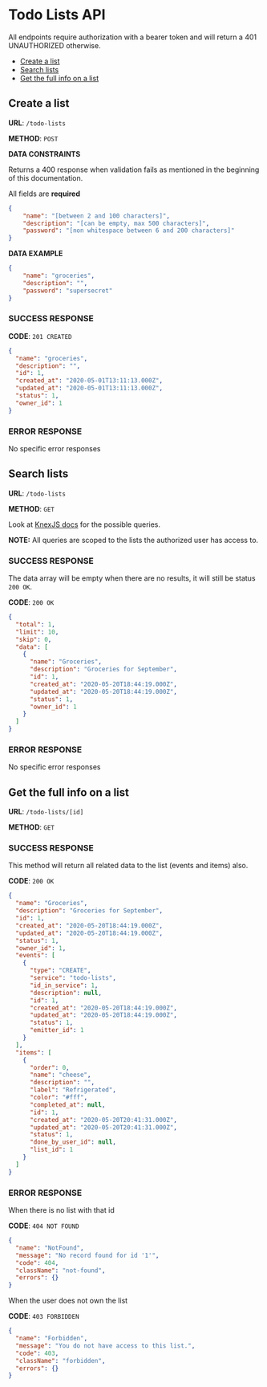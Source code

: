 # Todo Lists API

All endpoints require authorization with a bearer token and will return a 401 UNAUTHORIZED otherwise.

* [Create a list](#create)
* [Search lists](#find)
* [Get the full info on a list](#get)

## <a name="create"></a>Create a list

**URL**: `/todo-lists`

**METHOD**: `POST`

**DATA CONSTRAINTS**

Returns a 400 response when validation fails as mentioned in the beginning of this documentation.

All fields are **required**

```json
{
    "name": "[between 2 and 100 characters]",
    "description": "[can be empty, max 500 characters]",
    "password": "[non whitespace between 6 and 200 characters]"
}
```

**DATA EXAMPLE**

```json
{
	"name": "groceries",
	"description": "",
	"password": "supersecret"
}
```

### SUCCESS RESPONSE

**CODE**: `201 CREATED`

```json
{
  "name": "groceries",
  "description": "",
  "id": 1,
  "created_at": "2020-05-01T13:11:13.000Z",
  "updated_at": "2020-05-01T13:11:13.000Z",
  "status": 1,
  "owner_id": 1
}
```

### ERROR RESPONSE

No specific error responses

## <a name="find"></a>Search lists

**URL**: `/todo-lists`

**METHOD**: `GET`

Look at [KnexJS docs](https://github.com/feathersjs-ecosystem/feathers-knex#querying) for the possible queries.

**NOTE:** All queries are scoped to the lists the authorized user has access to.

### SUCCESS RESPONSE

The data array will be empty when there are no results, it will still be status `200 OK`.

**CODE**: `200 OK`

```json
{
  "total": 1,
  "limit": 10,
  "skip": 0,
  "data": [
    {
      "name": "Groceries",
      "description": "Groceries for September",
      "id": 1,
      "created_at": "2020-05-20T18:44:19.000Z",
      "updated_at": "2020-05-20T18:44:19.000Z",
      "status": 1,
      "owner_id": 1
    }
  ]
}
```

### ERROR RESPONSE

No specific error responses

## <a name="get"></a>Get the full info on a list

**URL**: `/todo-lists/[id]`

**METHOD**: `GET`

### SUCCESS RESPONSE

This method will return all related data to the list (events and items) also.

**CODE**: `200 OK`

```json
{
  "name": "Groceries",
  "description": "Groceries for September",
  "id": 1,
  "created_at": "2020-05-20T18:44:19.000Z",
  "updated_at": "2020-05-20T18:44:19.000Z",
  "status": 1,
  "owner_id": 1,
  "events": [
    {
      "type": "CREATE",
      "service": "todo-lists",
      "id_in_service": 1,
      "description": null,
      "id": 1,
      "created_at": "2020-05-20T18:44:19.000Z",
      "updated_at": "2020-05-20T18:44:19.000Z",
      "status": 1,
      "emitter_id": 1
    }
  ],
  "items": [
    {
      "order": 0,
      "name": "cheese",
      "description": "",
      "label": "Refrigerated",
      "color": "#fff",
      "completed_at": null,
      "id": 1,
      "created_at": "2020-05-20T20:41:31.000Z",
      "updated_at": "2020-05-20T20:41:31.000Z",
      "status": 1,
      "done_by_user_id": null,
      "list_id": 1
    }
  ]
}
```

### ERROR RESPONSE

When there is no list with that id

**CODE**: `404 NOT FOUND`

```json
{
  "name": "NotFound",
  "message": "No record found for id '1'",
  "code": 404,
  "className": "not-found",
  "errors": {}
}
```

When the user does not own the list

**CODE**: `403 FORBIDDEN`

```json
{
  "name": "Forbidden",
  "message": "You do not have access to this list.",
  "code": 403,
  "className": "forbidden",
  "errors": {}
}
```
